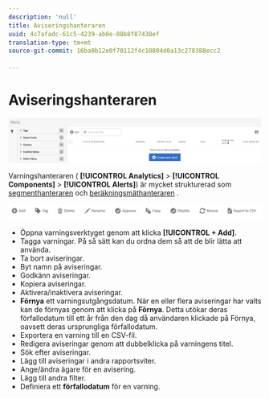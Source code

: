 ```yaml
---
description: 'null'
title: Aviseringshanteraren
uuid: 4c7afadc-61c5-4239-ab8e-88b8f87438ef
translation-type: tm+mt
source-git-commit: 16ba0b12e0f70112f4c10804d0a13c278388ecc2

---
```



# Aviseringshanteraren

![](assets/alert-manager.png)

Varningshanteraren ( **[!UICONTROL Analytics]** > **[!UICONTROL Components]** > **[!UICONTROL Alerts]**) är mycket strukturerad som [segmenthanteraren](https://marketing.adobe.com/resources/help/en_US/analytics/segment/seg_manage.html) och [beräkningsmäthanteraren](https://marketing.adobe.com/resources/help/en_US/analytics/calcmetrics/cm_manager.html) .

![](assets/alert-manager-tasks.png)

* Öppna varningsverktyget genom att klicka **[!UICONTROL + Add]**.
* Tagga varningar. På så sätt kan du ordna dem så att de blir lätta att använda.
* Ta bort aviseringar.
* Byt namn på aviseringar.
* Godkänn aviseringar.
* Kopiera aviseringar.
* Aktivera/inaktivera aviseringar.
* **Förnya** ett varningsutgångsdatum. När en eller flera aviseringar har valts kan de förnyas genom att klicka på **Förnya**. Detta utökar deras förfallodatum till ett år från den dag då användaren klickade på Förnya, oavsett deras ursprungliga förfallodatum.
* Exportera en varning till en CSV-fil.
* Redigera aviseringar genom att dubbelklicka på varningens titel.
* Sök efter aviseringar.
* Lägg till aviseringar i andra rapportsviter.
* Ange/ändra ägare för en avisering.
* Lägg till andra filter.
* Definiera ett **förfallodatum** för en varning.

